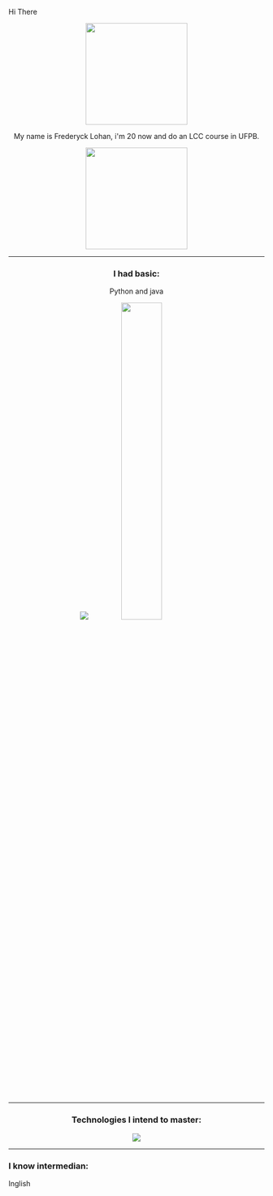 Hi There
<div align = "center">
  <img src="https://i.pinimg.com/originals/c4/1e/30/c41e304c90f23e849be92efcfe096b9e.gif" width="200" />
  
  My name is Frederyck Lohan, i'm 20 now and do an LCC course in UFPB. 

  <img src="https://user-images.githubusercontent.com/45157446/161337980-87a1b2e4-99ea-4fc8-ab1e-faa61357b40d.gif" width="200" />

  ---
  ### I had basic:
  
  Python and java

  <img src= "https://github-readme-stats.vercel.app/api?username=gowther1387&show_icons=true&theme=dark" />
  
  <img src="https://github-readme-stats.vercel.app/api/top-langs/?username=gowther1387&layout=compact&theme=dark" width="40%"/>

  ---
  ### Technologies I intend to master:
  
  <img src="https://skillicons.dev/icons?i=python,java,css,git,vscode,html,nodejs,javascript,kotlin,androidstudio,mysql,figma&perline=7" />
</div>

  ---
  ### I know intermedian:
Inglish
